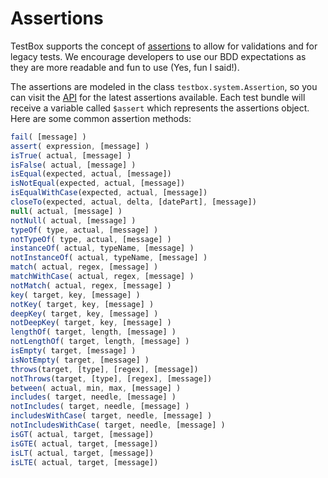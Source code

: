 # Assertions

TestBox supports the concept of [assertions](http://en.wikipedia.org/wiki/Assertion\_\(software\_development\)) to allow for validations and for legacy tests. We encourage developers to use our BDD expectations as they are more readable and fun to use (Yes, fun I said!).

The assertions are modeled in the class `testbox.system.Assertion`, so you can visit the [API](http://apidocs.ortussolutions.com/testbox/current/?testbox/system/Assertion.html) for the latest assertions available. Each test bundle will receive a variable called `$assert` which represents the assertions object. Here are some common assertion methods:

```javascript
fail( [message] )
assert( expression, [message] )
isTrue( actual, [message] )
isFalse( actual, [message] )
isEqual(expected, actual, [message])
isNotEqual(expected, actual, [message])
isEqualWithCase(expected, actual, [message])
closeTo(expected, actual, delta, [datePart], [message])
null( actual, [message] )
notNull( actual, [message] )
typeOf( type, actual, [message] )
notTypeOf( type, actual, [message] )
instanceOf( actual, typeName, [message] )
notInstanceOf( actual, typeName, [message] )
match( actual, regex, [message] )
matchWithCase( actual, regex, [message] )
notMatch( actual, regex, [message] )
key( target, key, [message] )
notKey( target, key, [message] )
deepKey( target, key, [message] )
notDeepKey( target, key, [message] )
lengthOf( target, length, [message] )
notLengthOf( target, length, [message] )
isEmpty( target, [message] )
isNotEmpty( target, [message] )
throws(target, [type], [regex], [message])
notThrows(target, [type], [regex], [message])
between( actual, min, max, [message] )
includes( target, needle, [message] )
notIncludes( target, needle, [message] )
includesWithCase( target, needle, [message] )
notIncludesWithCase( target, needle, [message] )
isGT( actual, target, [message])
isGTE( actual, target, [message])
isLT( actual, target, [message])
isLTE( actual, target, [message])
```
